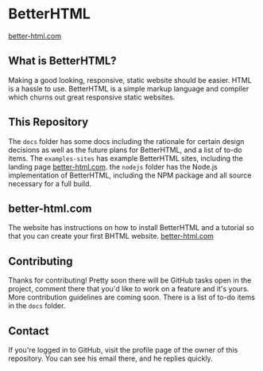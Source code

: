 # BetterHTML

[better-html.com](better-html.com)

## What is BetterHTML?
Making a good looking, responsive, static website should be easier. HTML is a hassle to use. BetterHTML is a simple markup language and compiler which churns out great responsive static websites.

## This Repository
The `docs` folder has some docs including the rationale for certain design decisions as well as the future plans for BetterHTML, and a list of to-do items. The `examples-sites` has example BetterHTML sites, including the landing page [better-html.com](better-html.com). the `nodejs` folder has the Node.js implementation of BetterHTML, including the NPM package and all source necessary for a full build.

## better-html.com
The website has instructions on how to install BetterHTML and a tutorial so that you can create your first BHTML website. [better-html.com](better-html.com)

## Contributing
Thanks for contributing! Pretty soon there will be GitHub tasks open in the project, comment there that you'd like to work on a feature and it's yours. More contribution guidelines are coming soon. There is a list of to-do items in the `docs` folder.

## Contact
If you're logged in to GitHub, visit the profile page of the owner of this repository. You can see his email there, and he replies quickly.
